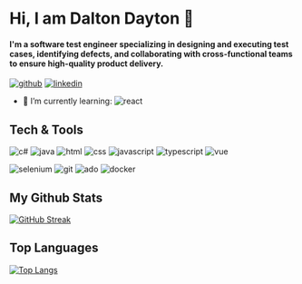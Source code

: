 # Hi, I am Dalton Dayton 👋
#### I'm a software test engineer specializing in designing and executing test cases, identifying defects, and collaborating with cross-functional teams to ensure high-quality product delivery.

[![github](https://img.shields.io/badge/GitHub-100000?style=for-the-badge&logo=github&logoColor=white)](https://github.com/daltondayton) [![linkedin](https://img.shields.io/badge/LinkedIn-0077B5?style=for-the-badge&logo=linkedin&logoColor=white)](https://www.linkedin.com/in/daltondayton/)

- 🌱 I’m currently learning: ![react](https://img.shields.io/badge/React-20232A?style=for-the-badge&logo=react&logoColor=61DAFB)
<!-- - 👨‍💻 All of my projects are available at [DaltonDayton.com](https://www.daltondayton.com) -->

## Tech & Tools

 ![c#](https://img.shields.io/badge/C%23-239120?style=for-the-badge&logo=c-sharp&logoColor=white) ![java](https://img.shields.io/badge/Java-ED8B00?style=for-the-badge&logo=java&logoColor=white) ![html](https://img.shields.io/badge/HTML5-E34F26?style=for-the-badge&logo=html5&logoColor=white) ![css](https://img.shields.io/badge/CSS3-1572B6?style=for-the-badge&logo=css3&logoColor=white) ![javascript](https://img.shields.io/badge/JavaScript-323330?style=for-the-badge&logo=javascript&logoColor=F7DF1E) ![typescript](https://img.shields.io/badge/TypeScript-007ACC?style=for-the-badge&logo=typescript&logoColor=white) ![vue](https://img.shields.io/badge/Vue.js-35495E?style=for-the-badge&logo=vuedotjs&logoColor=4FC08D)
 
 ![selenium](https://img.shields.io/badge/Selenium-43B02A?style=for-the-badge&logo=Selenium&logoColor=white) ![git](https://img.shields.io/badge/Git-red?style=for-the-badge&logo=Git&logoColor=white) ![ado](https://img.shields.io/badge/Azure_DevOps-0078D7?style=for-the-badge&logo=azure-devops&logoColor=white) ![docker](https://img.shields.io/badge/Docker-2CA5E0?style=for-the-badge&logo=docker&logoColor=white)

## My Github Stats

  [![GitHub Streak](https://github-readme-streak-stats.herokuapp.com/?user=daltondayton&theme=navy-gear)](https://github.com/DaltonDayton)
<!--   ![Dalton ayton's GitHub stats](https://github-readme-stats.vercel.app/api?username=daltondayton&show_icons=true&theme=solarized-light) -->
 
## Top Languages
[![Top Langs](https://github-readme-stats.vercel.app/api/top-langs/?username=daltondayton&layout=compact&theme=navy-gear)](https://github.com/DaltonDayton)

